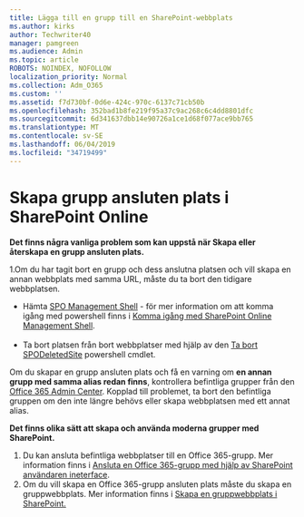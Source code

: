 ```yaml
---
title: Lägga till en grupp till en SharePoint-webbplats
ms.author: kirks
author: Techwriter40
manager: pamgreen
ms.audience: Admin
ms.topic: article
ROBOTS: NOINDEX, NOFOLLOW
localization_priority: Normal
ms.collection: Adm_O365
ms.custom: ''
ms.assetid: f7d730bf-0d6e-424c-970c-6137c71cb50b
ms.openlocfilehash: 352bad1b8fe219f95a37c9ac268c6c4dd8801dfc
ms.sourcegitcommit: 6d341637dbb14e90726a1ce1d68f077ace9bb765
ms.translationtype: MT
ms.contentlocale: sv-SE
ms.lasthandoff: 06/04/2019
ms.locfileid: "34719499"
---
```

# <a name="create-group-connected-site-in-sharepoint-online"></a>Skapa grupp ansluten plats i SharePoint Online

<p><strong>Det finns några vanliga problem som kan uppstå när Skapa eller återskapa en grupp ansluten plats.&nbsp;</strong></p>  <p>1.Om du har tagit bort en grupp och dess anslutna platsen och vill skapa en annan webbplats med samma URL, måste du ta bort den tidigare webbplatsen.</p>  <ul>  <li>Hämta <a title="SPO Management Shell" href="https://support.office.com/en-ie/article/introduction-to-the-sharepoint-online-management-shell-c16941c3-19b4-4710-8056-34c034493429">SPO Management Shell</a> - för mer information om att komma igång med powershell finns i <a title="komma igång med SharePoint Online Management Shell" href="https://docs.microsoft.com/en-us/powershell/module/sharepoint-online/remove-sposite?view=sharepoint-ps">Komma igång med SharePoint Online Management Shell</a>. <br /><br /></li>  <li>Ta bort platsen från bort webbplatser med hjälp av den <a title="ta bort SPODeletedSite" href="https://docs.microsoft.com/en-us/powershell/module/sharepoint-online/remove-sposite?view=sharepoint-ps">Ta bort SPODeletedSite</a> powershell cmdlet.</li>  </ul>  <p>Om du skapar en grupp ansluten plats och få en varning om <strong>en annan grupp med samma alias redan finns</strong>, kontrollera befintliga grupper från den <a title="Office 365 Admin Center" href="https://admin.microsoft.com/Adminportal/Home?source=applauncher#/groups">Office 365 Admin Center</a>. Kopplad till problemet, ta bort den befintliga gruppen om den inte längre behövs eller skapa webbplatsen med ett annat alias.&nbsp;</p>  <p><strong>Det finns olika sätt att skapa och använda moderna grupper med SharePoint.&nbsp;</strong></p>  <ol>  <li>Du kan ansluta befintliga webbplatser till en Office 365-grupp. Mer information finns i <a title="ansluter en Office 365-grupp med hjälp av ineterface för SharePoint-användare" href="https://docs.microsoft.com/en-us/sharepoint/dev/transform/modernize-connect-to-office365-group#connect-an-office-365-group-using-the-sharepoint-user-interface">Ansluta en Office 365-grupp med hjälp av SharePoint användaren ineterface</a>.</li>  <li>Om du vill skapa en Office 365-grupp ansluten plats måste du skapa en gruppwebbplats. Mer information finns i <a title="skapar en gruppwebbplats i SharePoint" href="https://support.office.com/en-us/article/create-a-team-site-in-sharepoint-ef10c1e7-15f3-42a3-98aa-b5972711777d">Skapa en gruppwebbplats i SharePoint.</a></li>  </ol>

